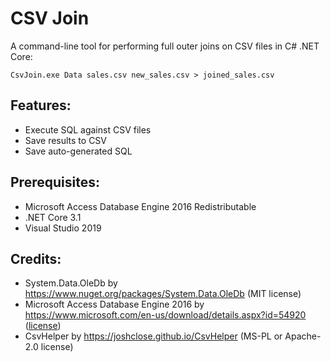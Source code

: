 # CSV Join
A command-line tool for performing full outer joins on CSV files in C# .NET Core:
```
CsvJoin.exe Data sales.csv new_sales.csv > joined_sales.csv
```

## Features:
- Execute SQL against CSV files
- Save results to CSV
- Save auto-generated SQL

## Prerequisites:
- Microsoft Access Database Engine 2016 Redistributable
- .NET Core 3.1
- Visual Studio 2019

## Credits:
- System.Data.OleDb by https://www.nuget.org/packages/System.Data.OleDb (MIT license)
- Microsoft Access Database Engine 2016 by https://www.microsoft.com/en-us/download/details.aspx?id=54920 ([license](O15_RTM_ACE.1_RTM_EN.txt))
- CsvHelper by https://joshclose.github.io/CsvHelper (MS-PL or Apache-2.0 license)
